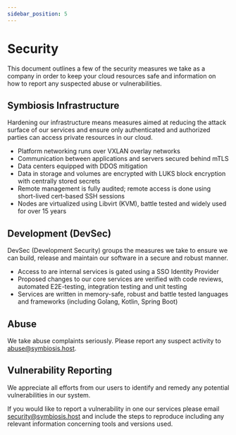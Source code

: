 ```yaml
---
sidebar_position: 5
---
```


# Security

This document outlines a few of the security measures we take as a company in order to keep your cloud resources safe and information on how to report any suspected abuse or vulnerabilities.

## Symbiosis Infrastructure

Hardening our infrastructure means measures aimed at reducing the attack surface of our services and ensure only authenticated and authorized parties can access private resources in our cloud.

- Platform networking runs over VXLAN overlay networks
- Communication between applications and servers secured behind mTLS
- Data centers equipped with DDOS mitigation
- Data in storage and volumes are encrypted with LUKS block encryption with centrally stored secrets
- Remote management is fully audited; remote access is done using short-lived cert-based SSH sessions
- Nodes are virtualized using Libvirt (KVM), battle tested and widely used for over 15 years

## Development (DevSec)

DevSec (Development Security) groups the measures we take to ensure we can build, release and maintain our software in a secure and robust manner.

- Access to are internal services is gated using a SSO Identity Provider
- Proposed changes to our core services are verified with code reviews, automated E2E-testing, integration testing and unit testing
- Services are written in memory-safe, robust and battle tested languages and frameworks (including Golang, Kotlin, Spring Boot)

## Abuse

We take abuse complaints seriously. Please report any suspect activity to abuse@symbiosis.host.

## Vulnerability Reporting

We appreciate all efforts from our users to identify and remedy any potential vulnerabilities in our system.

If you would like to report a vulnerability in one our services please email security@symbiosis.host and include the steps to reproduce including any relevant information concerning tools and versions used.
